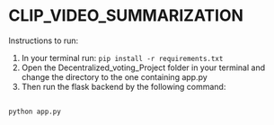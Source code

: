 # CLIP_VIDEO_SUMMARIZATION

Instructions to run:
1. In your terminal run: ```pip install -r requirements.txt```
2. Open the Decentralized_voting_Project folder in your terminal and change the directory to the one containing app.py
3. Then run the flask backend by the following command:
##
    python app.py
